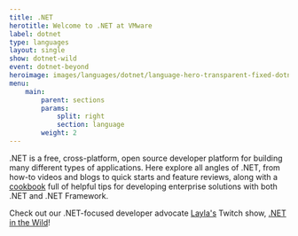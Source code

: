```yaml
---
title: .NET
herotitle: Welcome to .NET at VMware
label: dotnet
type: languages
layout: single
show: dotnet-wild
event: dotnet-beyond
heroimage: images/languages/dotnet/language-hero-transparent-fixed-dotnet.svg
menu:
    main:
        parent: sections
        params:
            split: right
            section: language
        weight: 2
---
```


.NET is a free, cross-platform, open source developer platform for building many different types of applications. Here explore all angles of .NET, from how-to videos and blogs to quick starts and feature reviews, along with a [cookbook](/cookbooks/dotnet) full of helpful tips for developing enterprise solutions with both .NET and .NET Framework.

Check out our .NET-focused developer advocate [Layla's](/team/layla-porter) Twitch show, [.NET in the Wild](/tv/dotnet-wild)!
